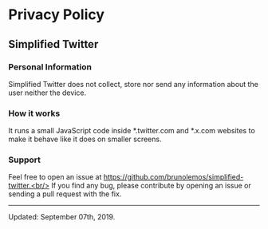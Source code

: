 # Privacy Policy

## Simplified Twitter

### Personal Information

Simplified Twitter does not collect, store nor send any information about the user neither the device.

### How it works

It runs a small JavaScript code inside *.twitter.com and *.x.com websites to make it behave like it does on smaller screens.

### Support
Feel free to open an issue at https://github.com/brunolemos/simplified-twitter.<br/>
If you find any bug, please contribute by opening an issue or sending a pull request with the fix.

---

Updated: September 07th, 2019.
